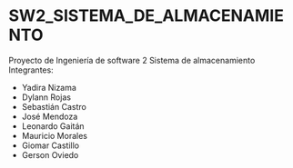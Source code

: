 # SW2_SISTEMA_DE_ALMACENAMIENTO
Proyecto de Ingeniería de software 2 Sistema de almacenamiento
Integrantes:
-	Yadira Nizama
-	Dylann Rojas
-	Sebastián Castro
-	José Mendoza
-	Leonardo Gaitán
-	Mauricio Morales
-	Giomar Castillo
-	Gerson Oviedo
